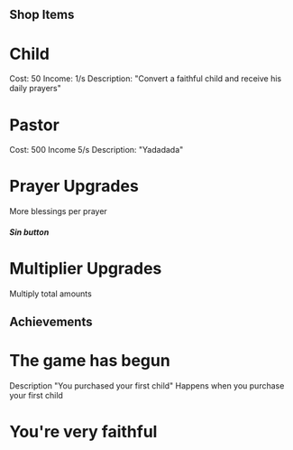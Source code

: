 ## Shop Items

# Child
Cost: 50
Income: 1/s
Description: "Convert a faithful child and receive his daily prayers"


# Pastor
Cost: 500
Income 5/s
Description: "Yadadada"

# Prayer Upgrades
More blessings per prayer

##### Sin button


# Multiplier Upgrades
Multiply total amounts



## Achievements

# The game has begun
Description "You purchased your first child"
Happens when you purchase your first child

# You're very faithful

# 